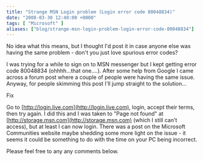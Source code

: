 ```yaml
---
title: "Strange MSN Login problem (Login error code 80048834)"
date: "2008-03-30 12:40:00 +0000"
tags: [ "Microsoft" ]
aliases: ["blog/strange-msn-login-problem-login-error-code-80048834"]
---
```

No idea what this means, but I thought I'd post it in case anyone else was having the same problem - don't you just love spurious error codes?

I was trying for a while to sign on to MSN messenger but I kept getting error code 80048834 (ohhhh...that one....). After some help from Google I came across a forum post where a couple of people were having the same issue. Anyway, for people skimming this post I'll jump straight to the solution...

Fix

Go to [http://login.live.com](http://login.live.com), login, accept their terms, then try again. I did this and I was taken to "Page not found" at [http://storage.msn.com](http://storage.msn.com) (which I still can't access), but at least I can now login. There was a post on the Microsoft Communities website maybe shedding some more light on the issue - it seems it could be something to do with the time on your PC being incorrect.

Please feel free to any any comments below.